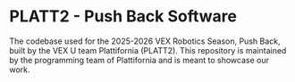 # PLATT2 - Push Back Software
The codebase used for the 2025-2026 VEX Robotics Season, Push Back, built by the VEX U team Plattifornia (PLATT2). This repository is maintained by the programming team of Plattifornia and is meant to showcase our work. 
